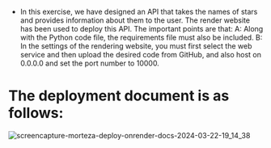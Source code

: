 * In this exercise, we have designed an API that takes the names of stars and provides information about them to the user. The render website has been used to deploy this API. The important points are that: A: Along with the Python code file, the requirements file must also be included. B: In the settings of the rendering website, you must first select the web service and then upload the desired code from GitHub, and also host on 0.0.0.0 and set the port number to 10000.
# The deployment document is as follows:
![screencapture-morteza-deploy-onrender-docs-2024-03-22-19_14_38](https://github.com/mori-cyber/PyDeploy/assets/65276280/96a5a662-631e-4675-b97c-c9d95215c778)
